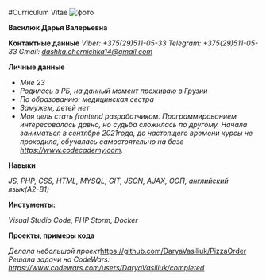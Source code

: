 #Curriculum Vitae
![фото](https://sun9-7.userapi.com/impf/q8etKDywm2gmVIw0JhrvXnvtNChCdRnA3ULjPQ/MxGpZoHWoqA.jpg?size=882x1080&quality=96&sign=2e76a183551bade20dd0e0659d32172b&type=album "фото")


**Василюк Дарья Валерьевна**

**Контактные данные**
*Viber: +375(29)511-05-33*
*Telegram: +375(29)511-05-33*
*Gmail: dashka.chernichka14@gmail.com*

**Личные данные**

* *Мне 23*
* *Родилась в РБ, на данный момент проживаю в Грузии*
* *По образованию: медицинская сестра*
* *Замужем, детей нет*
* *Моя цель стать frontend разработчиком. Программированием интересовалась давно, но судьба сложилась по другому. Начала заниматься в сентябре 2021года, до настоящего времени курсы не проходила, обучалась самостоятельно на базе https://www.codecademy.com.*

**Навыки**

*JS, PHP, CSS, HTML, MYSQL, GIT, JSON, AJAX, ООП, английский язык(А2-В1)*

**Инстументы:**

*Visual Studio Code, PHP Storm, Docker*

**Проекты, примеры кода**

*Делала небольшой проект*https://github.com/DaryaVasiliuk/PizzaOrder
*Решала задачи на CodeWars:
https://www.codewars.com/users/DaryaVasiliuk/completed*